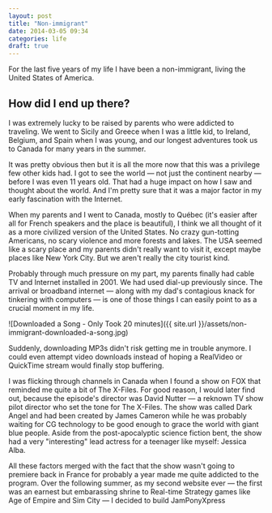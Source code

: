 ```yaml
---
layout: post
title: "Non-immigrant"
date: 2014-03-05 09:34
categories: life
draft: true
---
```


For the last five years of my life I have been a non-immigrant, living the United States of America.

## How did I end up there?
I was extremely lucky to be raised by parents who were addicted to traveling. We went to Sicily and Greece when I was a little kid, to Ireland, Belgium, and Spain when I was young, and our longest adventures took us to Canada for many years in the summer.

It was pretty obvious then but it is all the more now that this was a privilege few other kids had. I got to see the world — not just the continent nearby — before I was even 11 years old. That had a huge impact on how I saw and thought about the world. And I'm pretty sure that it was a major factor in my early fascination with the Internet.

When my parents and I went to Canada, mostly to Québec (it's easier after all for French speakers and the place is beautiful), I think we all thought of it as a more civilized version of the United States. No crazy gun-totting Americans, no scary violence and more forests and lakes. The USA seemed like a scary place and my parents didn't really want to visit it, except maybe places like New York City. But we aren't really the city tourist kind.

Probably through much pressure on my part, my parents finally had cable TV and Internet installed in 2001. We had used dial-up previously since. The arrival or broadband internet — along with my dad's contagious knack for tinkering with computers — is one of those things I can easily point to as a crucial moment in my life.

![Downloaded a Song - Only Took 20 minutes]({{ site.url }}/assets/non-immigrant-downloaded-a-song.jpg)

Suddenly, downloading MP3s didn't risk getting me in trouble anymore. I could even attempt video downloads instead of hoping a RealVideo or QuickTime stream would finally stop buffering.

I was flicking through channels in Canada when I found a show on FOX that reminded me quite a bit of The X-Files. For good reason, I would later find out, because the episode's director was David Nutter — a reknown TV show pilot director who set the tone for The X-Files. The show was called Dark Angel and had been created by James Cameron while he was probably waiting for CG technology to be good enough to grace the world with giant blue people. Aside from the post-apocalyptic science fiction bent, the show had a very "interesting" lead actress for a teenager like myself: Jessica Alba.

All these factors merged with the fact that the show wasn't going to premiere back in France for probably a year made me quite addicted to the program. Over the following summer, as my second website ever — the first was an earnest but embarassing shrine to Real-time Strategy games like Age of Empire and Sim City — I decided to build JamPonyXpress
